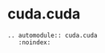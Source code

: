 # cuda.cuda

<!-- global automodule options are set in conf.py -->
```{eval-rst}
.. automodule:: cuda.cuda
   :noindex:

```